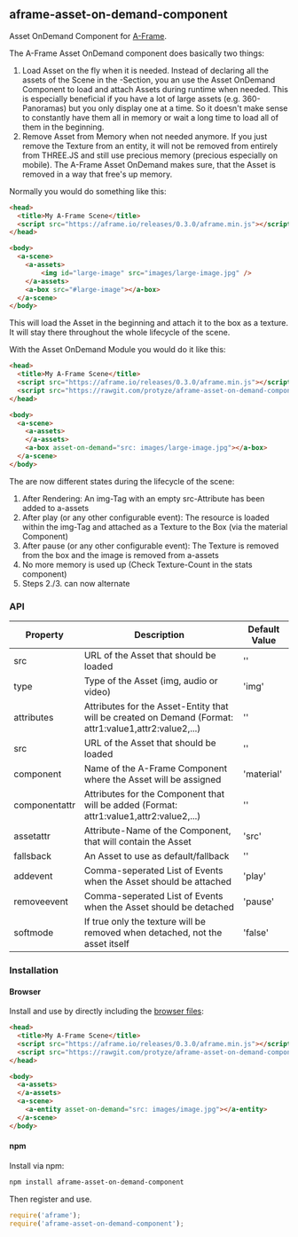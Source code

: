 ## aframe-asset-on-demand-component

Asset OnDemand Component for [A-Frame](https://aframe.io). 

The A-Frame Asset OnDemand component does basically two things:

1. Load Asset on the fly when it is needed. Instead of declaring all the assets of the Scene in the <a-assets>-Section, you an use the Asset OnDemand Component to load and attach Assets during runtime when needed. This is especially beneficial if you have a lot of large assets (e.g. 360-Panoramas) but you only display one at a time. So it doesn't make sense to constantly have them all in memory or wait a long time to load all of them in the beginning.
2. Remove Asset from Memory when not needed anymore. If you just remove the Texture from an entity, it will not be removed from entirely from THREE.JS and still use precious memory (precious especially on mobile). The A-Frame Asset OnDemand makes sure, that the Asset is removed in a way that free's up memory.

Normally you would do something like this:

```html
<head>
  <title>My A-Frame Scene</title>
  <script src="https://aframe.io/releases/0.3.0/aframe.min.js"></script>
</head>

<body>
  <a-scene>
    <a-assets>
        <img id="large-image" src="images/large-image.jpg" />
    </a-assets>
    <a-box src="#large-image"></a-box>
  </a-scene>
</body>
```

This will load the Asset in the beginning and attach it to the box as a texture. It will stay there throughout the whole lifecycle of the scene.

With the Asset OnDemand Module you would do it like this:

```html
<head>
  <title>My A-Frame Scene</title>
  <script src="https://aframe.io/releases/0.3.0/aframe.min.js"></script>
  <script src="https://rawgit.com/protyze/aframe-asset-on-demand-component/master/dist/aframe-asset-on-demand-component.min.js"></script>
</head>

<body>
  <a-scene>
    <a-assets>
    </a-assets>
    <a-box asset-on-demand="src: images/large-image.jpg"></a-box>
  </a-scene>
</body>
```

The are now different states during the lifecycle of the scene:

1. After Rendering: An img-Tag with an empty src-Attribute has been added to a-assets
2. After play (or any other configurable event): The resource is loaded within the img-Tag and attached as a Texture to the Box (via the material Component)
3. After pause (or any other configurable event): The Texture is removed from the box and the image is removed from a-assets
4. No more memory is used up (Check Texture-Count in the stats component)
5. Steps 2./3. can now alternate

### API

| Property | Description | Default Value |
| -------- | ----------- | ------------- |
| src      | URL of the Asset that should be loaded | '' |
| type      | Type of the Asset (img, audio or video) | 'img' |
| attributes      | Attributes for the Asset-Entity that will be created on Demand (Format: attr1:value1,attr2:value2,...)  | '' |
| src      | URL of the Asset that should be loaded | '' |
| component      | Name of the A-Frame Component where the Asset will be assigned | 'material' |
| componentattr      | Attributes for the Component that will be added (Format: attr1:value1,attr2:value2,...) | '' |
| assetattr      | Attribute-Name of the Component, that will contain the Asset | 'src' |
| fallsback      | An Asset to use as default/fallback | '' |
| addevent      | Comma-seperated List of Events when the Asset should be attached | 'play' |
| removeevent      | Comma-seperated List of Events when the Asset should be detached | 'pause' |
| softmode      | If true only the texture will be removed when detached, not the asset itself | 'false' |


### Installation

#### Browser

Install and use by directly including the [browser files](dist):

```html
<head>
  <title>My A-Frame Scene</title>
  <script src="https://aframe.io/releases/0.3.0/aframe.min.js"></script>
  <script src="https://rawgit.com/protyze/aframe-asset-on-demand-component/master/dist/aframe-asset-on-demand-component.min.js"></script>
</head>

<body>
  <a-assets>
  </a-assets>
  <a-scene>
    <a-entity asset-on-demand="src: images/image.jpg"></a-entity>
  </a-scene>
</body>
```

#### npm

Install via npm:

```bash
npm install aframe-asset-on-demand-component
```

Then register and use.

```js
require('aframe');
require('aframe-asset-on-demand-component');
```
